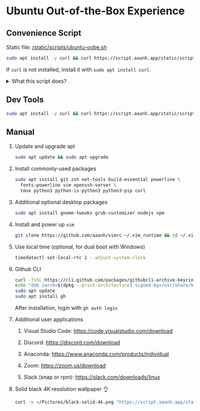 # Ubuntu Out-of-the-Box Experience

## Convenience Script

Static file: [/static/scripts/ubuntu-oobe.sh](/static/scripts/ubuntu-oobe.sh)

```bash
sudo apt install -y curl && curl https://script.aaanh.app/static/scripts/ubuntu-oobe.sh | bash
```

If `curl` is not installed, install it with `sudo apt install curl`.

<details>
    <summary>What this script does?</summary>
    <ul>
        <li>Use apt to update and upgrade</li>
        <li>Install packages: git, zsh, net-tools, build-essential, powerline, fonts-powerline, vim, openssh-server, tmux, python3, python-is-python3 python3-pip.</li>
        <li>Set up and configure zsh, oh-my-zsh, zsh-highlighting, zsh theme.</li>
    </ul>
</details>

## Dev Tools

```bash
sudo apt install -y curl && curl https://script.aaanh.app/static/scripts/ubuntu-dev-tools.sh | bash
```

## Manual

1. Update and upgrade apt
   ```sh
   sudo apt update && sudo apt upgrade
   ```
1. Install commonly-used packages
   ```sh
   sudo apt install git zsh net-tools build-essential powerline \
     fonts-powerline vim openssh-server \
     tmux python3 python-is-python3 python3-pip curl
   ```
1. Additional optional desktop packages
   ```sh
   sudo apt install gnome-tweaks grub-customizer nodejs npm
   ```
1. Install and power up `vim`
   ```sh
   git clone https://github.com/aaanh/vimrc ~/.vim_runtime && cd ~/.vim_runtime && ./install_awesome_vimrc.sh
   ```
1. Use local time (optional, for dual boot with Windows)
   ```sh
   timedatectl set-local-rtc 1 --adjust-system-clock
   ```
1. Github CLI
   ```sh
   curl -fsSL https://cli.github.com/packages/githubcli-archive-keyring.gpg | sudo dd of=/usr/share/keyrings/githubcli-archive-keyring.gpg
   echo "deb [arch=$(dpkg --print-architecture) signed-by=/usr/share/keyrings/githubcli-archive-keyring.gpg] https://cli.github.com/packages stable main" | sudo tee /etc/apt/sources.list.d/github-cli.list > /dev/null
   sudo apt update
   sudo apt install gh
   ```
   After installation, login with `gh auth login`
1. Additional user applications

   1. Visual Studio Code: <https://code.visualstudio.com/download>

   1. Discord: <https://discord.com/download>

   1. Anaconda: <https://www.anaconda.com/products/individual>

   1. Zoom: <https://zoom.us/download>

   1. Slack (snap or rpm): <https://slack.com/downloads/linux>

1. Solid black 4K resolution wallpaper 👌
   ```sh
   curl -o ~/Pictures/black-solid-4k.png "https://script.aaanh.app/static/images/black-solid-4k.png"
   ```
